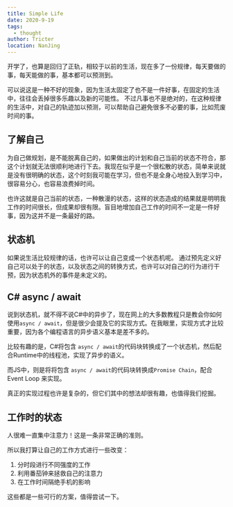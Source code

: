 ```yaml
---
title: Simple Life
date: 2020-9-19
tags: 
  - thought
author: Tricter
location: NanJing
---
```


开学了，也算是回归了正轨，相较于以前的生活，现在多了一份规律，每天要做的事，每天能做的事，基本都可以预测到。

可以说这是一种不好的现象，因为生活太固定了也不是一件好事，在固定的生活中，往往会丢掉很多乐趣以及新的可能性。
不过凡事也不是绝对的，在这种规律的生活中，对自己的轨迹加以预测，可以帮助自己避免很多不必要的事，比如荒废时间的事。

## 了解自己

为自己做规划，是不能脱离自己的，如果做出的计划和自己当前的状态不符合，那这个计划就无法很顺利地进行下去。我现在似乎是一个很松散的状态，简单来说就是没有很明确的状态，这个时刻我可能在学习，但也不是全身心地投入到学习中，很容易分心，也容易浪费掉时间。

也许这就是自己当前的状态，一种散漫的状态，这样的状态造成的结果就是明明我工作的时间很长，但成果却很有限。盲目地增加自己工作的时间不一定是一件好事，因为这并不是一条最好的路。

## 状态机

如果说生活比较规律的话，也许可以让自己变成一个状态机呢。
通过预先定义好自己可以处于的状态，以及状态之间的转换方式，也许可以对自己的行为进行干预，因为状态机外的事件是未定义的。

## C# async / await

说到状态机，就不得不说C#中的异步了，现在网上的大多数教程只是教会你如何使用`async / await`，但是很少会提及它的实现方式。在我眼里，实现方式才比较重要，因为各个编程语言的异步语义基本是差不多的。

比较有趣的是，C#将包含 `async / await`的代码块转换成了一个状态机，然后配合Runtime中的线程池，实现了异步的语义。

而JS中，则是将将包含 `async / await`的代码块转换成`Promise Chain`，配合Event Loop 来实现。

真正的实现过程也许是复杂的，但它们其中的想法却很有趣，也值得我们挖掘。

## 工作时的状态

人很难一直集中注意力！这是一条非常正确的准则。

所以我打算让自己的工作方式进行一些改变：
1. 分时段进行不同强度的工作
1. 利用番茄钟来拯救自己的注意力
1. 在工作时间隔绝手机的影响

这些都是一些可行的方案，值得尝试一下。